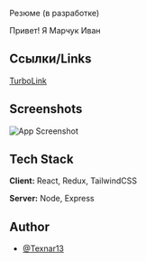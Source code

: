 
Резюме (в разработке)

Привет! 
Я Марчук Иван


## Ссылки/Links

[TurboLink](https://linktodocumentation)


## Screenshots

![App Screenshot](https://via.placeholder.com/468x300?text=App+Screenshot+Here)


## Tech Stack

**Client:** React, Redux, TailwindCSS

**Server:** Node, Express


## Author
- [@Texnar13](https://github.com/Texnar13)

